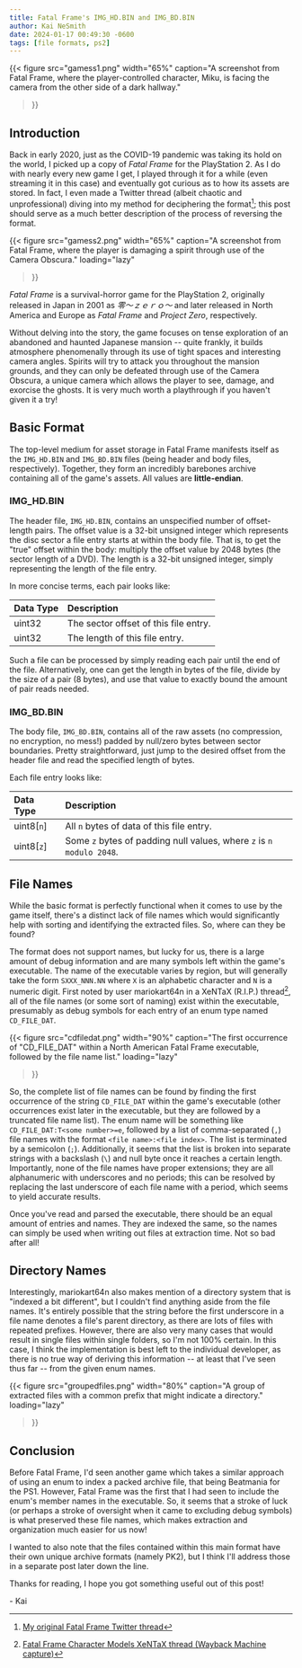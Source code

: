 ```yaml
---
title: Fatal Frame's IMG_HD.BIN and IMG_BD.BIN
author: Kai NeSmith
date: 2024-01-17 00:49:30 -0600
tags: [file formats, ps2]
---
```


{{< figure
  src="gamess1.png"
  width="65%"
  caption="A screenshot from Fatal Frame, where the player-controlled character, Miku, is facing the camera from the other side of a dark hallway."
>}}

## Introduction

Back in early 2020, just as the COVID-19 pandemic was taking its hold on the world, I picked up a copy of _Fatal Frame_ for the PlayStation 2. As I do with nearly every new game I get, I played through it for a while (even streaming it in this case) and eventually got curious as to how its assets are stored. In fact, I even made a Twitter thread (albeit chaotic and unprofessional) diving into my method for deciphering the format[^1]; this post should serve as a much better description of the process of reversing the format.

{{< figure
  src="gamess2.png"
  width="65%"
  caption="A screenshot from Fatal Frame, where the player is damaging a spirit through use of the Camera Obscura."
  loading="lazy"
>}}

_Fatal Frame_ is a survival-horror game for the PlayStation 2, originally released in Japan in 2001 as _零～ｚｅｒｏ～_ and later released in North America and Europe as _Fatal Frame_ and _Project Zero_, respectively.

Without delving into the story, the game focuses on tense exploration of an abandoned and haunted Japanese mansion -- quite frankly, it builds atmosphere phenomenally through its use of tight spaces and interesting camera angles. Spirits will try to attack you throughout the mansion grounds, and they can only be defeated through use of the Camera Obscura, a unique camera which allows the player to see, damage, and exorcise the ghosts. It is very much worth a playthrough if you haven't given it a try!

## Basic Format

The top-level medium for asset storage in Fatal Frame manifests itself as the ``IMG_HD.BIN`` and ``IMG_BD.BIN`` files (being header and body files, respectively). Together, they form an incredibly barebones archive containing all of the game's assets. All values are **little-endian**.

### IMG_HD.BIN

The header file, ``IMG_HD.BIN``, contains an unspecified number of offset-length pairs. The offset value is a 32-bit unsigned integer which represents the disc sector a file entry starts at within the body file. That is, to get the "true" offset within the body: multiply the offset value by 2048 bytes (the sector length of a DVD). The length is a 32-bit unsigned integer, simply representing the length of the file entry.

In more concise terms, each pair looks like:

| Data Type | Description                           |
|:----------|:--------------------------------------|
| uint32    | The sector offset of this file entry. |
| uint32    | The length of this file entry.        |

Such a file can be processed by simply reading each pair until the end of the file. Alternatively, one can get the length in bytes of the file, divide by the size of a pair (8 bytes), and use that value to exactly bound the amount of pair reads needed.

### IMG_BD.BIN

The body file, ``IMG_BD.BIN``, contains all of the raw assets (no compression, no encryption, no mess!) padded by null/zero bytes between sector boundaries. Pretty straightforward, just jump to the desired offset from the header file and read the specified length of bytes.

Each file entry looks like:

| Data Type     | Description                                 |
|:--------------|:--------------------------------------------|
| uint8[``n``]  | All ``n`` bytes of data of this file entry. |
| uint8[``z``]  | Some ``z`` bytes of padding null values, where ``z`` is ``n modulo 2048``. |

## File Names

While the basic format is perfectly functional when it comes to use by the game itself, there's a distinct lack of file names which would significantly help with sorting and identifying the extracted files. So, where can they be found?

The format does not support names, but lucky for us, there is a large amount of debug information and are many symbols left within the game's executable. The name of the executable varies by region, but will generally take the form ``SXXX_NNN.NN`` where ``X`` is an alphabetic character and ``N`` is a numeric digit. First noted by user mariokart64n in a XeNTaX (R.I.P.) thread[^2], all of the file names (or some sort of naming) exist within the executable, presumably as debug symbols for each entry of an enum type named ``CD_FILE_DAT``.

{{< figure
  src="cdfiledat.png"
  width="90%"
  caption="The first occurrence of \"CD_FILE_DAT\" within a North American Fatal Frame executable, followed by the file name list."
  loading="lazy"
>}}

So, the complete list of file names can be found by finding the first occurrence of the string ``CD_FILE_DAT`` within the game's executable (other occurrences exist later in the executable, but they are followed by a truncated file name list). The enum name will be something like ``CD_FILE_DAT:T<some number>=e``, followed by a list of comma-separated (``,``) file names with the format ``<file name>:<file index>``. The list is terminated by a semicolon (``;``).  Additionally, it seems that the list is broken into separate strings with a backslash (``\``) and null byte once it reaches a certain length. Importantly, none of the file names have proper extensions; they are all alphanumeric with underscores and no periods; this can be resolved by replacing the last underscore of each file name with a period, which seems to yield accurate results.

Once you've read and parsed the executable, there should be an equal amount of entries and names. They are indexed the same, so the names can simply be used when writing out files at extraction time. Not so bad after all!

## Directory Names

Interestingly, mariokart64n also makes mention of a directory system that is "indexed a bit different", but I couldn't find anything aside from the file names. It's entirely possible that the string before the first underscore in a file name denotes a file's parent directory, as there are lots of files with repeated prefixes. However, there are also very many cases that would result in single files within single folders, so I'm not 100% certain. In this case, I think the implementation is best left to the individual developer, as there is no true way of deriving this information -- at least that I've seen thus far -- from the given enum names.

{{< figure
  src="groupedfiles.png"
  width="80%"
  caption="A group of extracted files with a common prefix that might indicate a directory."
  loading="lazy"
>}}

## Conclusion

Before Fatal Frame, I'd seen another game which takes a similar approach of using an enum to index a packed archive file, that being Beatmania for the PS1. However, Fatal Frame was the first that I had seen to include the enum's member names in the executable. So, it seems that a stroke of luck (or perhaps a stroke of oversight when it came to excluding debug symbols) is what preserved these file names, which makes extraction and organization much easier for us now!

I wanted to also note that the files contained within this main format have their own unique archive formats (namely PK2), but I think I'll address those in a separate post later down the line.

Thanks for reading, I hope you got something useful out of this post!

\- Kai

[^1]: [My original Fatal Frame Twitter thread](https://twitter.com/resistivkai/status/1242556929123155975)
[^2]: [Fatal Frame Character Models XeNTaX thread (Wayback Machine capture)](https://web.archive.org/web/20231014043025/https://forum.xentax.com/viewtopic.php?t=2774&start=15)
